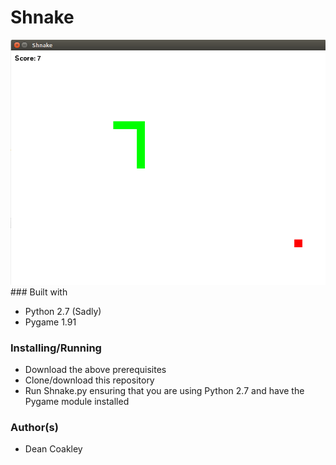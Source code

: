 # Shnake
<img src="https://github.com/Dean-Coakley/Shnake/blob/master/images/shnake.png">
### Built with

* Python 2.7 (Sadly)
* Pygame 1.91

### Installing/Running
* Download the above prerequisites
* Clone/download this repository
* Run Shnake.py ensuring that you are using Python 2.7 and have the Pygame module installed


### Author(s)
* Dean Coakley

